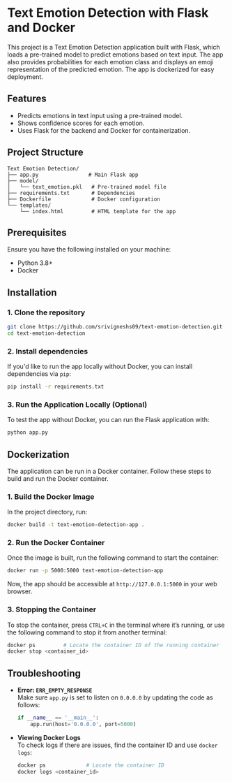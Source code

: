 # Text Emotion Detection with Flask and Docker

This project is a Text Emotion Detection application built with Flask, which loads a pre-trained model to predict emotions based on text input. The app also provides probabilities for each emotion class and displays an emoji representation of the predicted emotion. The app is dockerized for easy deployment.

## Features

- Predicts emotions in text input using a pre-trained model.
- Shows confidence scores for each emotion.
- Uses Flask for the backend and Docker for containerization.

## Project Structure

```
Text Emotion Detection/
├── app.py                # Main Flask app
├── model/
│   └── text_emotion.pkl   # Pre-trained model file
├── requirements.txt       # Dependencies
├── Dockerfile             # Docker configuration
└── templates/
    └── index.html         # HTML template for the app
```

## Prerequisites

Ensure you have the following installed on your machine:

- Python 3.8+
- Docker

## Installation

### 1. Clone the repository

```bash
git clone https://github.com/srivigneshs09/text-emotion-detection.git
cd text-emotion-detection
```

### 2. Install dependencies

If you'd like to run the app locally without Docker, you can install dependencies via `pip`:

```bash
pip install -r requirements.txt
```

### 3. Run the Application Locally (Optional)

To test the app without Docker, you can run the Flask application with:

```bash
python app.py
```

## Dockerization

The application can be run in a Docker container. Follow these steps to build and run the Docker container.

### 1. Build the Docker Image

In the project directory, run:

```bash
docker build -t text-emotion-detection-app .
```

### 2. Run the Docker Container

Once the image is built, run the following command to start the container:

```bash
docker run -p 5000:5000 text-emotion-detection-app
```

Now, the app should be accessible at `http://127.0.0.1:5000` in your web browser.

### 3. Stopping the Container

To stop the container, press `CTRL+C` in the terminal where it’s running, or use the following command to stop it from another terminal:

```bash
docker ps         # Locate the container ID of the running container
docker stop <container_id>
```

## Troubleshooting

- **Error: `ERR_EMPTY_RESPONSE`**  
  Make sure `app.py` is set to listen on `0.0.0.0` by updating the code as follows:

    ```python
    if __name__ == '__main__':
        app.run(host='0.0.0.0', port=5000)
    ```

- **Viewing Docker Logs**  
  To check logs if there are issues, find the container ID and use `docker logs`:

    ```bash
    docker ps             # Locate the container ID
    docker logs <container_id>
    ```
